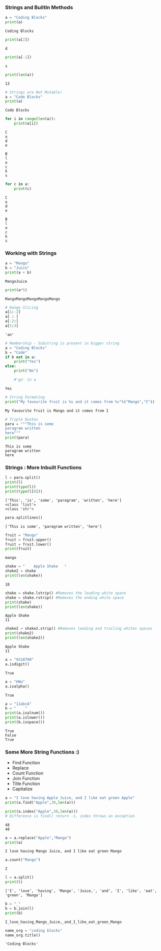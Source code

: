 
### Strings and BuiltIn Methods


```python
a = "Coding Blocks"
print(a)

```

    Coding Blocks
    


```python
print(a[2])
```

    d
    


```python
print(a[-1])
```

    s
    


```python
print(len(a))
```

    13
    


```python
# Strings are Not Mutable!
a = "Code Blocks"
print(a)
```

    Code Blocks
    


```python
for i in range(len(a)):
    print(a[i])
```

    C
    o
    d
    e
     
    B
    l
    o
    c
    k
    s
    


```python
for c in a:
    print(c)
```

    C
    o
    d
    e
     
    B
    l
    o
    c
    k
    s
    

### Working with Strings


```python
a = "Mango"
b = "Juice"
print(a + b)
```

    MangoJuice
    


```python
print(a*5)
```

    MangoMangoMangoMangoMango
    


```python
# Range Slicing 
a[1:-2]
a[ : ]
a[-2:]
a[1:3]
```




    'an'




```python
# Membership - Substring is present in bigger string
a = "Coding Blocks"
b = "Code"
if b not in a:
    print("Yes")
else:
    print("No")

    #'go' in a

```

    Yes
    


```python
# String Formating 
print("My favourite fruit is %s and it comes from %c"%("Mango","I"))
```

    My favourite fruit is Mango and it comes from I
    


```python
# Triple Quotes
para = """This is some
paragram written
here"""
print(para)
```

    This is some
    paragram written
    here
    

### Strings : More Inbuilt Functions


```python
l = para.split()
print(l)
print(type(l))
print(type(l[0]))
```

    ['This', 'is', 'some', 'paragram', 'written', 'here']
    <class 'list'>
    <class 'str'>
    


```python
para.splitlines()
```




    ['This is some', 'paragram written', 'here']




```python
fruit = "Mango"
fruit = fruit.upper()
fruit = fruit.lower()
print(fruit)
```

    mango
    


```python
shake = "    Apple Shake   "
shake2 = shake
print(len(shake))
```

    18
    


```python
shake = shake.lstrip() #Removes the leading white space
shake = shake.rstrip() #Removes the ending white space
print(shake)
print(len(shake))
```

    Apple Shake
    11
    


```python
shake2 = shake2.strip() #Removes leading and trailing whites spaces 
print(shake2)
print(len(shake2))
```

    Apple Shake
    11
    


```python
a = "9318790"
a.isdigit()
```




    True




```python
a = "HNo"
a.isalpha()
```




    True




```python
a = "12abcA"
b = "    "
print(a.isalnum())
print(a.islower())
print(b.isspace()) 
```

    True
    False
    True
    

### Some More String Functions :)
- Find Function
- Replace
- Count Function
- Join Function
- Title Function
- Capitalize


```python
a = "I love having Apple Juice, and I like eat green Apple"
print(a.find("Apple",30,len(a)))

print(a.index("Apple",30,len(a)))
# Difference is find() return -1, index throws an exception
```

    48
    48
    


```python
a = a.replace("Apple","Mango")
print(a)

```

    I love having Mango Juice, and I like eat green Mango
    


```python
a.count("Mango")
```




    2




```python
l = a.split()
print(l)
```

    ['I', 'love', 'having', 'Mango', 'Juice,', 'and', 'I', 'like', 'eat', 'green', 'Mango']
    


```python
b = "_"
b = b.join(l)
print(b)
```

    I_love_having_Mango_Juice,_and_I_like_eat_green_Mango
    


```python
name_org = "coding blocks"
name_org.title()
```




    'Coding Blocks'


